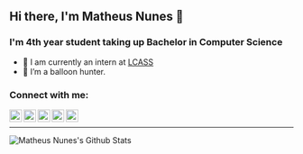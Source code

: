 ## Hi there, I'm Matheus Nunes 👋

### I'm 4th year student taking up Bachelor in Computer Science

- 🔭 I am currently an intern at [LCASS][lcass]
- 🎈 I’m a balloon hunter.

### Connect with me:

[<img align="left" alt="MatheusNunes | Facebook" width="22px" src="https://cdn.jsdelivr.net/npm/simple-icons@v3/icons/facebook.svg" />][facebook]
[<img align="left" alt="MatheusNunes | LinkedIn" width="22px" src="https://cdn.jsdelivr.net/npm/simple-icons@v3/icons/linkedin.svg" />][linkedin]
[<img align="left" alt="MatheusNunes | Instagram" width="22px" src="https://cdn.jsdelivr.net/npm/simple-icons@v3/icons/instagram.svg" />][instagram]
[<img align="left" alt="MatheusNunes | Twitter" width="22px" src="https://cdn.jsdelivr.net/npm/simple-icons@v3/icons/twitter.svg" />][twitter]
[<img align="left" alt="MatheusNunes | Medium" width="22px" src="https://cdn.jsdelivr.net/npm/simple-icons@v3/icons/medium.svg" />][medium]


<br/>

---

<img align="left" alt="Matheus Nunes's Github Stats" src="https://github-readme-stats.vercel.app/api?username=matheusnunesismael&show_icons=true&hide_border=false" />

[facebook]: https://www.facebook.com/people/Matheus-Nunes-Ismael/100007590015835
[instagram]: https://www.instagram.com/theusnunis/
[linkedin]: https://www.linkedin.com/in/matheus-nunes-ismael-82675914b/
[twitter]: https://twitter.com/mafeusnunes
[medium]: https://medium.com/@nunes.matheus.ismael
[lcass]: https://github.com/EpidemiologiaLCAS
[anything]: https://google.com.br
